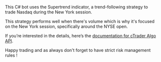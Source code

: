 This C# bot uses the Supertrend indicator, a trend-following strategy to trade Nasdaq during the New York session.

This strategy performs well when there's volume which is why it's focused on the New York session, specifically around the NYSE open.

 If you’re interested in the details, here’s the [documentation for cTrader Algo API](https://help.ctrader.com/ctrader-algo/references/General/Robot/).


Happy trading and as always don't forget to have strict risk management rules !

